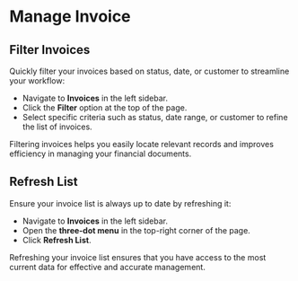 # **Manage Invoice**

## **Filter Invoices**

Quickly filter your invoices based on status, date, or customer to streamline your workflow:

- Navigate to **Invoices** in the left sidebar.
- Click the **Filter** option at the top of the page.
- Select specific criteria such as status, date range, or customer to refine the list of invoices.

Filtering invoices helps you easily locate relevant records and improves efficiency in managing your financial documents.

## **Refresh List**

Ensure your invoice list is always up to date by refreshing it:

- Navigate to **Invoices** in the left sidebar.
- Open the **three-dot menu** in the top-right corner of the page.
- Click **Refresh List**.

Refreshing your invoice list ensures that you have access to the most current data for effective and accurate management.
